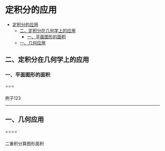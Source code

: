 # 定积分的应用

- [定积分的应用](#定积分的应用)
  - [二、定积分在几何学上的应用](#二定积分在几何学上的应用)
    - [一、平面图形的面积](#一平面图形的面积)
  - [一、几何应用](#一几何应用)

## 二、定积分在几何学上的应用

### 一、平面图形的面积

⭐⭐⭐

例子123

---------

## 一、几何应用

⭐⭐⭐⭐

二重积分算图形面积
